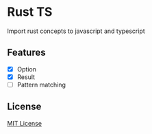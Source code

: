 # Rust TS

Import rust concepts to javascript and typescript

## Features

- [x] Option
- [x] Result
- [ ] Pattern matching

## License

[MIT License](./LICENSE)
